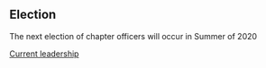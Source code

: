 ## Election

The next election of chapter officers will occur in Summer of 2020

[Current leadership](http://sighpc-syspros.org/SIGHPCSystemsOfficers.html)
